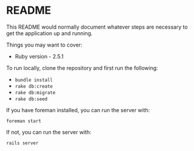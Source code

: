 # README

This README would normally document whatever steps are necessary to get the
application up and running.

Things you may want to cover:

* Ruby version - 2.5.1

To run locally, clone the repository and first run the following:

- `bundle install`
- `rake db:create`
- `rake db:migrate`
- `rake db:seed`

If you have foreman installed, you can run the server with:

`foreman start`

If not, you can run the server with:

`rails server`
